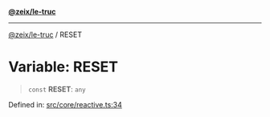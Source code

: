 [**@zeix/le-truc**](../README.md)

***

[@zeix/le-truc](../globals.md) / RESET

# Variable: RESET

> `const` **RESET**: `any`

Defined in: [src/core/reactive.ts:34](https://github.com/zeixcom/ui-element/blob/824b5fcbd5a33ce95b6c2a43bfe0cce0fd18afb8/src/core/reactive.ts#L34)
